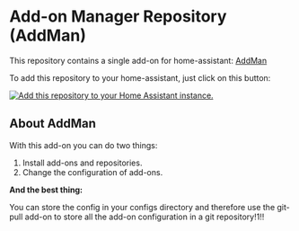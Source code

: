 # Add-on Manager Repository (AddMan)

This repository contains a single add-on for home-assistant: [AddMan](./addman)

To add this repository to your home-assistant, just click on this button:

[![Add this repository to your Home Assistant instance.][repo-badge]][repo]

## About AddMan

With this add-on you can do two things:

1. Install add-ons and repositories.
2. Change the configuration of add-ons.

**And the best thing:**

You can store the config in your configs directory and therefore 
use the git-pull add-on to store all the add-on configuration 
in a git repository!1!!

[repo-badge]: https://my.home-assistant.io/badges/supervisor_add_addon_repository.svg
[repo]: https://my.home-assistant.io/redirect/supervisor_add_addon_repository/?repository_url=https%3A%2F%2Fgithub.com%2Fdadav%2Fhass-addon-addman
